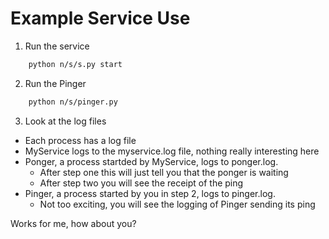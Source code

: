 # Example Service Use

1) Run the service

```bash
	python n/s/s.py start
```

2) Run the Pinger

```bash
	python n/s/pinger.py
```

3) Look at the log files

* Each process has a log file
* MyService logs to the myservice.log file, nothing really interesting here
* Ponger, a process startded by MyService, logs to ponger.log.
	* After step one this will just tell you that the ponger is waiting
	* After step two you will see the receipt of the ping
* Pinger, a process started by you in step 2, logs to pinger.log.
	* Not too exciting, you will see the logging of Pinger sending its ping

Works for me, how about you?	 
